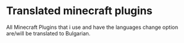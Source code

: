 # Translated minecraft plugins
All Minecraft Plugins that i use and have the
languages change option are/will be translated to Bulgarian.
